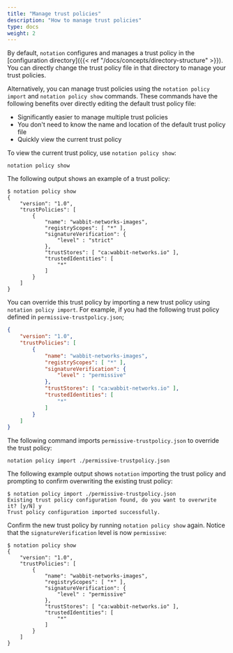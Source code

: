 ```yaml
---
title: "Manage trust policies"
description: "How to manage trust policies"
type: docs
weight: 2
---
```


By default, `notation` configures and manages a trust policy in the [configuration directory]({{< ref "/docs/concepts/directory-structure" >}}). You can directly change the trust policy file in that directory to manage your trust policies. 

Alternatively, you can manage trust policies using the `notation policy import` and `notation policy show` commands. These commands have the following benefits over directly editing the default trust policy file:

* Significantly easier to manage multiple trust policies
* You don't need to know the name and location of the default trust policy file
* Quickly view the current trust policy

To view the current trust policy, use `notation policy show`:

```console
notation policy show
```

The following output shows an example of a trust policy:

```console
$ notation policy show
{
    "version": "1.0",
    "trustPolicies": [
        {
            "name": "wabbit-networks-images",
            "registryScopes": [ "*" ],
            "signatureVerification": {
                "level" : "strict"
            },
            "trustStores": [ "ca:wabbit-networks.io" ],
            "trustedIdentities": [
                "*"
            ]
        }
    ]
}
```

You can override this trust policy by importing a new trust policy using `notation policy import`. For example, if you had the following trust policy defined in `permissive-trustpolicy.json`;

```json
{
    "version": "1.0",
    "trustPolicies": [
        {
            "name": "wabbit-networks-images",
            "registryScopes": [ "*" ],
            "signatureVerification": {
                "level" : "permissive" 
            },
            "trustStores": [ "ca:wabbit-networks.io" ],
            "trustedIdentities": [
                "*"
            ]
        }
    ]
}
```


The following command imports `permissive-trustpolicy.json` to override the trust policy:

```console
notation policy import ./permissive-trustpolicy.json
```

The following example output shows `notation` importing the trust policy and prompting to confirm overwriting the existing trust policy:

```console
$ notation policy import ./permissive-trustpolicy.json
Existing trust policy configuration found, do you want to overwrite it? [y/N] y
Trust policy configuration imported successfully.
```

Confirm the new trust policy by running `notation policy show` again. Notice that the `signatureVerification` level is now `permissive`:

```console
$ notation policy show
{
    "version": "1.0",
    "trustPolicies": [
        {
            "name": "wabbit-networks-images",
            "registryScopes": [ "*" ],
            "signatureVerification": {
                "level" : "permissive"
            },
            "trustStores": [ "ca:wabbit-networks.io" ],
            "trustedIdentities": [
                "*"
            ]
        }
    ]
}
```

